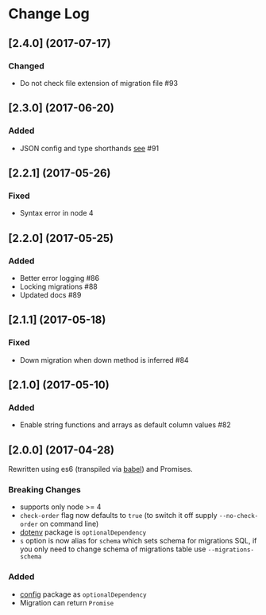 # Change Log

## [2.4.0] (2017-07-17)

### Changed

- Do not check file extension of migration file #93

## [2.3.0] (2017-06-20)

### Added

- JSON config and type shorthands [see](README.md#json-configuration) #91

## [2.2.1] (2017-05-26)

### Fixed

- Syntax error in node 4

## [2.2.0] (2017-05-25)

### Added

- Better error logging #86
- Locking migrations #88
- Updated docs #89

## [2.1.1] (2017-05-18)

### Fixed

- Down migration when down method is inferred #84

## [2.1.0] (2017-05-10)

### Added

- Enable string functions and arrays as default column values #82

## [2.0.0] (2017-04-28)

Rewritten using es6 (transpiled via [babel](https://babeljs.io/)) and Promises.

### Breaking Changes

- supports only node >= 4
- `check-order` flag now defaults to `true` (to switch it off supply `--no-check-order` on command line)
- [dotenv](https://www.npmjs.com/package/dotenv) package is `optionalDependency`
- `s` option is now alias for `schema` which sets schema for migrations SQL, if you only need to change schema of migrations table use `--migrations-schema`

### Added

- [config](https://www.npmjs.com/package/config) package as `optionalDependency`
- Migration can return `Promise`
